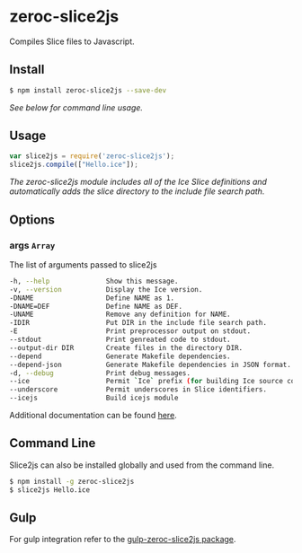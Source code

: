 # zeroc-slice2js
Compiles Slice files to Javascript.

## Install
```bash
$ npm install zeroc-slice2js --save-dev
```

_See below for command line usage._

## Usage
```js
var slice2js = require('zeroc-slice2js');
slice2js.compile(["Hello.ice"]);
```

_The zeroc-slice2js module includes all of the Ice Slice definitions and automatically adds the slice directory to the include file search path._

## Options

### args `Array`

The list of arguments passed to slice2js

```bash
-h, --help              Show this message.
-v, --version           Display the Ice version.
-DNAME                  Define NAME as 1.
-DNAME=DEF              Define NAME as DEF.
-UNAME                  Remove any definition for NAME.
-IDIR                   Put DIR in the include file search path.
-E                      Print preprocessor output on stdout.
--stdout                Print genreated code to stdout.
--output-dir DIR        Create files in the directory DIR.
--depend                Generate Makefile dependencies.
--depend-json           Generate Makefile dependencies in JSON format.
-d, --debug             Print debug messages.
--ice                   Permit `Ice` prefix (for building Ice source code only).
--underscore            Permit underscores in Slice identifiers.
--icejs                 Build icejs module
```

Additional documentation can be found [here](https://doc.zeroc.com/display/Ice36/slice2js+Command-Line+Options).

## Command Line
Slice2js can also be installed globally and used from the command line.

```bash
$ npm install -g zeroc-slice2js
$ slice2js Hello.ice
```

## Gulp

For gulp integration refer to the [gulp-zeroc-slice2js package](https://github.com/ZeroC-Inc/npm-gulp-slice2js).
